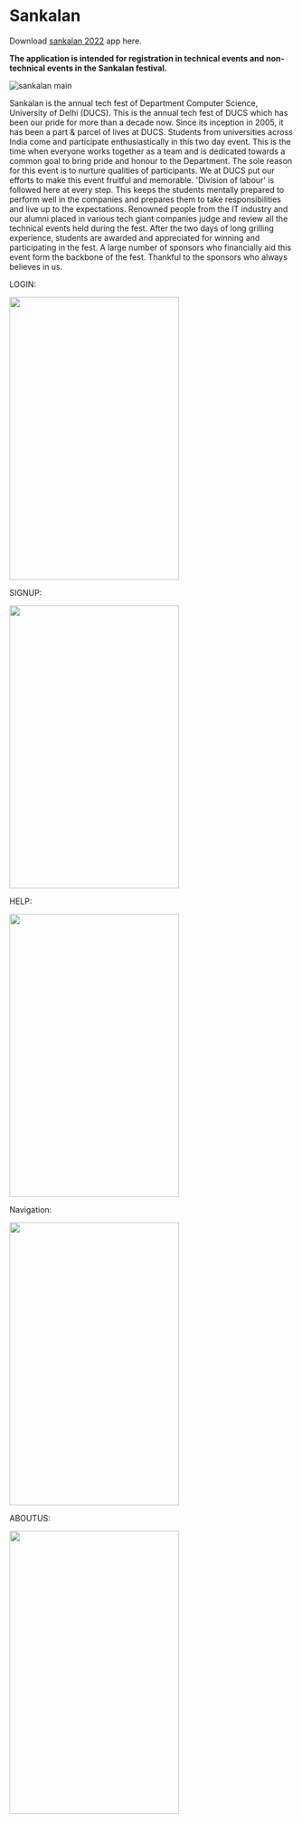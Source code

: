 # Sankalan

Download [sankalan 2022](https://github.com/NavneetKumar2907/Sankalan/releases/download/v2/Sankalan2022.apk) app here.

<b>The application is intended for registration in technical events and non-technical events in the Sankalan festival.</b>

![sankalan main](https://user-images.githubusercontent.com/96334182/170192820-611d2318-1e0c-443f-bd23-e521c52f5c93.png)


Sankalan is the annual tech fest of Department Computer Science, University of Delhi (DUCS).
This is the annual tech fest of DUCS which has been our pride for more than a decade now.
Since its inception in 2005, it has been a part & parcel of lives at DUCS. Students from universities across India come and participate enthusiastically in this two day event. This is the time when everyone works together as a team and is dedicated towards a common goal to bring pride and honour to the Department.
The sole reason for this event is to nurture qualities of participants.
We at DUCS put our efforts to make this event fruitful and memorable. 'Division of labour' is followed here at every step. This keeps the students mentally prepared to perform well in the companies and prepares them to take responsibilities and live up to the expectations.
Renowned people from the IT industry and our alumni placed in various tech giant companies judge and review all the technical events held during the fest. After the two days of long grilling experience, students are awarded and appreciated for winning and participating in the fest.
A large number of sponsors who financially aid this event form the backbone of the fest. Thankful to the sponsors who always believes in us.

LOGIN: 

<img src="https://user-images.githubusercontent.com/76484161/169091908-4d5ae6f9-3e28-4cb2-bcc2-d37406134e3b.png" width=300 height=500>

SIGNUP:

<img src="https://user-images.githubusercontent.com/76484161/169091937-124f7ee4-75be-46b4-9e94-e50f80044154.png" width=300 height=500>

HELP:

<img src="https://user-images.githubusercontent.com/76484161/169091821-c6685ce5-28b1-48ea-b8b1-39918bcad1ae.png" width=300 height=500>


Navigation:

<img src="https://user-images.githubusercontent.com/76484161/169091908-4d5ae6f9-3e28-4cb2-bcc2-d37406134e3b.png" width=300 height=500>


ABOUTUS:

<img src="https://user-images.githubusercontent.com/76484161/169091886-8fdd0f08-fa47-4918-bbf4-41906f3eb239.png" width=300 height=500>
